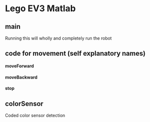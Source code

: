 # Lego EV3 Matlab


## main
Running this will wholly and completely run the robot

## code for movement (self explanatory names)
#### moveForward
#### moveBackward
#### stop

## colorSensor
Coded color sensor detection
